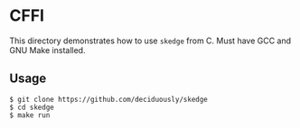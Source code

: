 # CFFI

This directory demonstrates how to use `skedge` from C.  Must have GCC and GNU Make installed.

## Usage

```
$ git clone https://github.com/deciduously/skedge
$ cd skedge
$ make run
```

